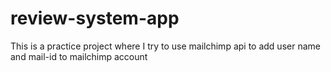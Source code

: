 # review-system-app
This is a practice project where I try to use mailchimp api to add user name and mail-id to mailchimp account
